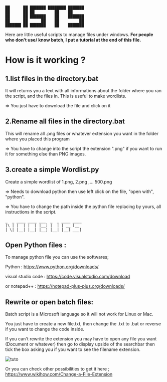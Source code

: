 ```
██      ██ ███████ ████████ ███████ 
██      ██ ██         ██    ██      
██      ██ ███████    ██    ███████ 
██      ██      ██    ██         ██ 
███████ ██ ███████    ██    ███████ 
```

Here are little useful scripts to manage files under windows.
**For people who don't use/ know batch, I put a tutorial at the end of this file.**

# How is it working ?

## 1.list files in the directory.bat

It will returns you a text with all informations about the folder where you ran the script, and the files in.
This is useful to make wordlists.

=> You just have to download the file and click on it

## 2.Rename all files in the directory.bat

This will rename all .png files or whatever extension you want in the folder where you placed this program

=> You have to change into the script the extension ".png" if you want to run it for something else than PNG images.

## 3.create a simple Wordlist.py 

Create a simple wordlist of 1.png, 2.png ,... 500.png

=> Needs to download python then use left click on the file, "open with", "python".

=> You have to change the path inside the python file replacing by yours, all instructions in the script.


```
_  _ ____ ____ ___  _  _ ____ ____ 
|\ | |  | |  | |__] |  | | __ [__  
| \| |__| |__| |__] |__| |__] ___] 
 ``` 
 

## Open Python files :
To manage python file you can use the softwares; 

Python : https://www.python.org/downloads/

visual studio code : https://code.visualstudio.com/download 

or notepad++ : https://notepad-plus-plus.org/downloads/

## Rewrite or open batch files:

Batch script is a Microsoft language so it will not work for Linux or Mac.

You just have to create a new file.txt, then change the .txt to .bat or reverse if you want to change the code inside.

If you can't rewrite the extension you may have to open any file you want (Document or whatever) then go to display upside of the searchbar then tick the box asking you if you want to see the filename extension.

![tuto](https://user-images.githubusercontent.com/92639080/199935818-8d4f9bcf-5eb0-4a0d-9cd5-1eeb11182880.png)

Or you can check other possibilities to get it here ; https://www.wikihow.com/Change-a-File-Extension

